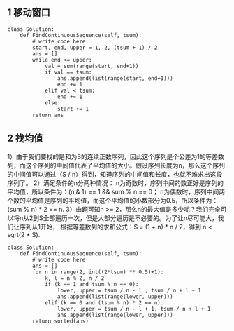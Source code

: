 ## 1 移动窗口
```
class Solution:
    def FindContinuousSequence(self, tsum):
        # write code here
        start, end, upper = 1, 2, (tsum + 1) / 2
        ans = []
        while end <= upper:
            val = sum(range(start, end+1))
            if val == tsum:
                ans.append(list(range(start, end+1)))
                end += 1
            elif val < tsum:
                end += 1
            else:
                start += 1
        return ans
```

## 2 找均值
1）由于我们要找的是和为S的连续正数序列，因此这个序列是个公差为1的等差数列，而这个序列的中间值代表了平均值的大小。假设序列长度为n，那么这个序列的中间值可以通过（S / n）得到，知道序列的中间值和长度，也就不难求出这段序列了。
2）满足条件的n分两种情况：
n为奇数时，序列中间的数正好是序列的平均值，所以条件为：(n & 1) == 1 && sum % n == 0；
n为偶数时，序列中间两个数的平均值是序列的平均值，而这个平均值的小数部分为0.5，所以条件为：(sum % n) * 2 == n.
3）由题可知n >= 2，那么n的最大值是多少呢？我们完全可以将n从2到S全部遍历一次，但是大部分遍历是不必要的。为了让n尽可能大，我们让序列从1开始，
根据等差数列的求和公式：S = (1 + n) * n / 2，得到 n < sqrt(2 * S).
```
class Solution:
    def FindContinuousSequence(self, tsum):
        # write code here
        ans = []
        for n in range(2, int((2*tsum) ** 0.5)+1):
            k, l = n % 2, n / 2
            if (k == 1 and tsum % n == 0):
                lower, upper = tsum / n - l , tsum / n + l + 1
                ans.append(list(range(lower, upper)))
            elif (k == 0 and (tsum % n) * 2 == n):
                lower, upper = tsum / n - l + 1, tsum / n + l + 1
                ans.append(list(range(lower, upper)))
        return sorted(ans)
```
